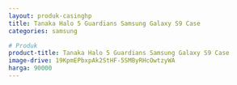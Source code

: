 ```yaml
---
layout: produk-casinghp
title: Tanaka Halo 5 Guardians Samsung Galaxy S9 Case
categories: samsung

# Produk
product-title: Tanaka Halo 5 Guardians Samsung Galaxy S9 Case
image-drive: 19KpmEPbxpAk2StHF-5SMByRHcOwtzyWA
harga: 90000
---
```

